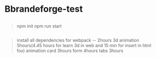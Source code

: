 # Bbrandeforge-test

## 
>npm init
>npm run start
##
>install all dependencies for webpack -- 2hours
>3d animation 5hours(4.45 hours for learn 3d in web and 15 min for insert in html fox)
>animation card 3hours
>form 4hours
>tabs 3hours